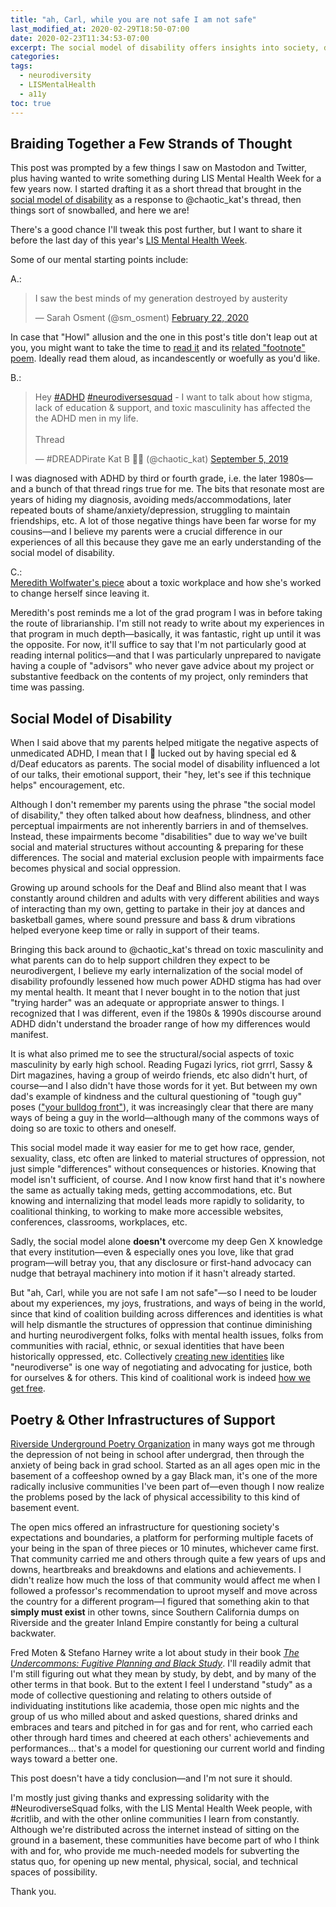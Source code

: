```yaml
---
title: "ah, Carl, while you are not safe I am not safe"
last_modified_at: 2020-02-29T18:50-07:00
date: 2020-02-23T11:34:53-07:00
excerpt: The social model of disability offers insights into society, differences, and oppressive structures beyond disability.  
categories:
tags: 
  - neurodiversity  
  - LISMentalHealth  
  - a11y  
toc: true
---
```

## Braiding Together a Few Strands of Thought  

This post was prompted by a few things I saw on Mastodon and Twitter, plus having wanted to write something during LIS Mental Health Week for a few years now. I started drafting it as a short thread that brought in the [social model of disability](https://www.sciencedirect.com/topics/medicine-and-dentistry/social-model-of-disability) as a response to @chaotic_kat's thread, then things sort of snowballed, and here we are!  

There's a good chance I'll tweak this post further, but I want to share it before the last day of this year's [LIS Mental Health Week](https://tinyurl.com/lismentalhealth20).  

Some of our mental starting points include:  

A.:  
<blockquote class="twitter-tweet"><p lang="en" dir="ltr">I saw the best minds of my generation destroyed by austerity</p>&mdash; Sarah Osment (@sm_osment) <a href="https://twitter.com/sm_osment/status/1231051671469535232?ref_src=twsrc%5Etfw">February 22, 2020</a></blockquote> <script async src="https://platform.twitter.com/widgets.js" charset="utf-8"></script>  

In case that "Howl" allusion and the one in this post's title don't leap out at you, you might want to take the time to [read it](https://www.poetryfoundation.org/poems/49303/howl) and its [related "footnote" poem](https://www.poetryfoundation.org/poems/54163/footnote-to-howl). Ideally read them aloud, as incandescently or woefully as you'd like.  

B.:  
<blockquote class="twitter-tweet"><p lang="en" dir="ltr">Hey <a href="https://twitter.com/hashtag/ADHD?src=hash&amp;ref_src=twsrc%5Etfw">#ADHD</a> <a href="https://twitter.com/hashtag/neurodiversesquad?src=hash&amp;ref_src=twsrc%5Etfw">#neurodiversesquad</a> - I want to talk about how stigma, lack of education &amp; support, and toxic masculinity has affected the the ADHD men in my life.<br><br>Thread</p>&mdash; #DREADPirate Kat B 🏳️‍🌈 (@chaotic_kat) <a href="https://twitter.com/chaotic_kat/status/1169688745387233280?ref_src=twsrc%5Etfw">September 5, 2019</a></blockquote> <script async src="https://platform.twitter.com/widgets.js" charset="utf-8"></script>  

I was diagnosed with ADHD by third or fourth grade, i.e. the later 1980s—and a bunch of that thread rings true for me. The bits that resonate most are years of hiding my diagnosis, avoiding meds/accommodations, later repeated bouts of shame/anxiety/depression, struggling to maintain friendships, etc. A lot of those negative things have been far worse for my cousins—and I believe my parents were a crucial difference in our experiences of all this because they gave me an early understanding of the social model of disability.  

C.:  
[Meredith Wolfwater's piece](https://meredith.wolfwater.com/wordpress/2020/02/18/lismentalhealth-that-time-my-brain-and-my-job-tried-to-kill-me/) about a toxic workplace and how she's worked to change herself since leaving it.  

Meredith's post reminds me a lot of the grad program I was in before taking the route of librarianship. I'm still not ready to write about my experiences in that program in much depth—basically, it was fantastic, right up until it was the opposite. For now, it'll suffice to say that I'm not particularly good at reading internal politics—and that I was particularly unprepared to navigate having a couple of "advisors" who never gave advice about my project or substantive feedback on the contents of my project, only reminders that time was passing.  

## Social Model of Disability  

When I said above that my parents helped mitigate the negative aspects of unmedicated ADHD, I mean that I 💯 lucked out by having special ed & d/Deaf educators as parents. The social model of disability influenced a lot of our talks, their emotional support, their "hey, let's see if this technique helps" encouragement, etc.  

Although I don't remember my parents using the phrase "the social model of disability," they often talked about how deafness, blindness, and other perceptual impairments are not inherently barriers in and of themselves. Instead, these impairments become "disabilities" due to way we've built social and material structures without accounting & preparing for these differences. The social and material exclusion people with impairments face becomes physical and social oppression.  

Growing up around schools for the Deaf and Blind also meant that I was constantly around children and adults with very different abilities and ways of interacting than my own, getting to partake in their joy at dances and basketball games, where sound pressure and bass & drum vibrations helped everyone keep time or rally in support of their teams.  

Bringing this back around to @chaotic_kat's thread on toxic masculinity and what parents can do to help support children they expect to be neurodivergent, I believe my early internalization of the social model of disability profoundly lessened how much power ADHD stigma has had over my mental health. It meant that I never bought in to the notion that just "trying harder" was an adequate or appropriate answer to things. I recognized that I was different, even if the 1980s & 1990s discourse around ADHD didn't understand the broader range of how my differences would manifest.  

It is what also primed me to see the structural/social aspects of toxic masculinity by early high school. Reading Fugazi lyrics, riot grrrl, Sassy & Dirt magazines, having a group of weirdo friends, etc also didn't hurt, of course—and I also didn't have those words for it yet. But between my own dad's example of kindness and the cultural questioning of "tough guy" poses (["your bulldog front"](https://genius.com/Fugazi-bulldog-front-lyrics)), it was increasingly clear that there are many ways of being a guy in the world—although many of the commons ways of doing so are toxic to others and oneself.  

This social model made it way easier for me to get how race, gender, sexuality, class, etc often are linked to material structures of oppression, not just simple "differences" without consequences or histories. Knowing that model isn't sufficient, of course. And I now know first hand that it's nowhere the same as actually taking meds, getting accommodations, etc. But knowing and internalizing that model leads more rapidly to solidarity, to coalitional thinking, to working to make more accessible websites, conferences, classrooms, workplaces, etc.  

Sadly, the social model alone __doesn't__ overcome my deep Gen X knowledge that every institution—even & especially ones you love, like that grad program—will betray you, that any disclosure or first-hand advocacy can nudge that betrayal machinery into motion if it hasn't already started.  

But "ah, Carl, while you are not safe I am not safe"—so I need to be louder about my experiences, my joys, frustrations, and ways of being in the world, since that kind of coalition building across differences and identities is what will help dismantle the structures of oppression that continue diminishing and hurting neurodivergent folks, folks with mental health issues, folks from communities with racial, ethnic, or sexual identities that have been historically oppressed, etc. Collectively [creating new identities](https://pages.mtu.edu/~jdslack/readings/CSReadings/Hall_Old_and_New_Identities_Ethnicities.pdf) like "neurodiverse" is one way of negotiating and advocating for justice, both for ourselves & for others. This kind of coalitional work is indeed [how we get free](https://www.worldcat.org/oclc/1022312889).  

## Poetry & Other Infrastructures of Support  

[Riverside Underground Poetry Organization](https://raincrossunderground.omeka.net/items/show/2) in many ways got me through the depression of not being in school after undergrad, then through the anxiety of being back in grad school. Started as an all ages open mic in the basement of a coffeeshop owned by a gay Black man, it's one of the more radically inclusive communities I've been part of—even though I now realize the problems posed by the lack of physical accessibility to this kind of basement event.  

The open mics offered an infrastructure for questioning society's expectations and boundaries, a platform for performing multiple facets of your being in the span of three pieces or 10 minutes, whichever came first. That community carried me and others through quite a few years of ups and downs, heartbreaks and breakdowns and elations and achievements. I didn't realize how much the loss of that community would affect me when I followed a professor's recommendation to uproot myself and move across the country for a different program—I figured that something akin to that __simply must exist__ in other towns, since Southern California dumps on Riverside and the greater Inland Empire constantly for being a cultural backwater.  

Fred Moten & Stefano Harney write a lot about study in their book [_The Undercommons: Fugitive Planning and Black Study_](http://www.minorcompositions.info/wp-content/uploads/2013/04/undercommons-web.pdf). I'll readily admit that I'm still figuring out what they mean by study, by debt, and by many of the other terms in that book. But to the extent I feel I understand "study" as a mode of collective questioning and relating to others outside of individuating institutions like academia, those open mic nights and the group of us who milled about and asked questions, shared drinks and embraces and tears and pitched in for gas and for rent, who carried each other through hard times and cheered at each others' achievements and performances… that's a model for questioning our current world and finding ways toward a better one.  

This post doesn't have a tidy conclusion—and I'm not sure it should.  

I'm mostly just giving thanks and expressing solidarity with the #NeurodiverseSquad folks, with the LIS Mental Health Week people, with #critlib, and with the other online communities I learn from constantly. Although we're distributed across the internet instead of sitting on the ground in a basement, these communities have become part of who I think with and for, who provide me much-needed models for subverting the status quo, for opening up new mental, physical, social, and technical spaces of possibility.  

Thank you.  